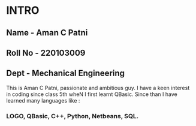 # INTRO #


## Name    - Aman C Patni ##
## Roll No - 220103009 ##
## Dept    - Mechanical Engineering ##

This is Aman C Patni, passionate and ambitious guy. I have a keen interest in coding since class 5th wheN I first learnt QBasic. Since than I have learned many languages like :

### LOGO, QBasic, C++, Python, Netbeans, SQL. ###
